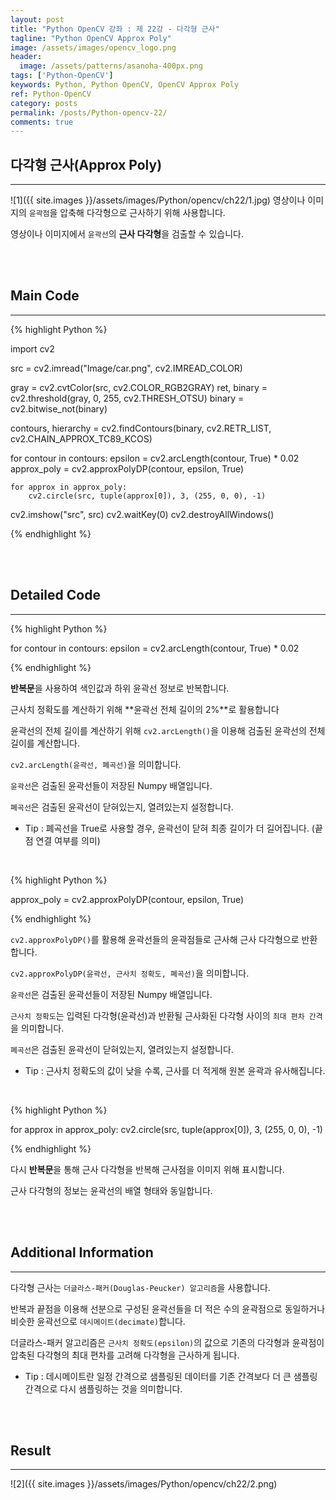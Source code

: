 ```yaml
---
layout: post
title: "Python OpenCV 강좌 : 제 22강 - 다각형 근사"
tagline: "Python OpenCV Approx Poly"
image: /assets/images/opencv_logo.png
header:
  image: /assets/patterns/asanoha-400px.png
tags: ['Python-OpenCV']
keywords: Python, Python OpenCV, OpenCV Approx Poly
ref: Python-OpenCV
category: posts
permalink: /posts/Python-opencv-22/
comments: true
---
```


## 다각형 근사(Approx Poly) ##
----------

![1]({{ site.images }}/assets/images/Python/opencv/ch22/1.jpg)
영상이나 이미지의 `윤곽점`을 압축해 다각형으로 근사하기 위해 사용합니다.

영상이나 이미지에서 `윤곽선`의 **근사 다각형**을 검출할 수 있습니다.

<br>
<br>

## Main Code ##
----------

{% highlight Python %}

import cv2

src = cv2.imread("Image/car.png", cv2.IMREAD_COLOR)

gray = cv2.cvtColor(src, cv2.COLOR_RGB2GRAY)
ret, binary = cv2.threshold(gray, 0, 255, cv2.THRESH_OTSU)
binary = cv2.bitwise_not(binary)

contours, hierarchy = cv2.findContours(binary, cv2.RETR_LIST, cv2.CHAIN_APPROX_TC89_KCOS)

for contour in contours:
    epsilon = cv2.arcLength(contour, True) * 0.02
    approx_poly = cv2.approxPolyDP(contour, epsilon, True)

    for approx in approx_poly:
        cv2.circle(src, tuple(approx[0]), 3, (255, 0, 0), -1)

cv2.imshow("src", src)
cv2.waitKey(0)
cv2.destroyAllWindows()

{% endhighlight %}

<br>
<br>

## Detailed Code ##
----------

{% highlight Python %}

for contour in contours:
    epsilon = cv2.arcLength(contour, True) * 0.02

{% endhighlight %}

**반복문**을 사용하여 색인값과 하위 윤곽선 정보로 반복합니다.

근사치 정확도를 계산하기 위해 **윤곽선 전체 길이의 2%**로 활용합니다

윤곽선의 전체 길이를 계산하기 위해 `cv2.arcLength()`을 이용해 검출된 윤곽선의 전체 길이를 계산합니다.

`cv2.arcLength(윤곽선, 폐곡선)`을 의미합니다.

`윤곽선`은 검출된 윤곽선들이 저장된 Numpy 배열입니다.

`폐곡선`은 검출된 윤곽선이 닫혀있는지, 열려있는지 설정합니다.

* Tip : 폐곡선을 True로 사용할 경우, 윤곽선이 닫혀 최종 길이가 더 길어집니다. (끝점 연결 여부를 의미)

<br>

{% highlight Python %}

approx_poly = cv2.approxPolyDP(contour, epsilon, True)

{% endhighlight %}

`cv2.approxPolyDP()`를 활용해 윤곽선들의 윤곽점들로 근사해 근사 다각형으로 반환합니다.

`cv2.approxPolyDP(윤곽선, 근사치 정확도, 폐곡선)`을 의미합니다.

`윤곽선`은 검출된 윤곽선들이 저장된 Numpy 배열입니다.

`근사치 정확도`는 입력된 다각형(윤곽선)과 반환될 근사화된 다각형 사이의 `최대 편차 간격`을 의미합니다.

`폐곡선`은 검출된 윤곽선이 닫혀있는지, 열려있는지 설정합니다.

* Tip : 근사치 정확도의 값이 낮을 수록, 근사를 더 적게해 원본 윤곽과 유사해집니다.

<br>

{% highlight Python %}

for approx in approx_poly:
    cv2.circle(src, tuple(approx[0]), 3, (255, 0, 0), -1)

{% endhighlight %}

다시 **반복문**을 통해 근사 다각형을 반복해 근사점을 이미지 위해 표시합니다.

근사 다각형의 정보는 윤곽선의 배열 형태와 동일합니다.

<br>
<br>

## Additional Information ##
----------

다각형 근사는 `더글라스-패커(Douglas-Peucker) 알고리즘`을 사용합니다.

반복과 끝점을 이용해 선분으로 구성된 윤곽선들을 더 적은 수의 윤곽점으로 동일하거나 비슷한 윤곽선으로 `데시메이트(decimate)`합니다.

더글라스-패커 알고리즘은 `근사치 정확도(epsilon)`의 값으로 기존의 다각형과 윤곽점이 압축된 다각형의 최대 편차를 고려해 다각형을 근사하게 됩니다. 

* Tip : 데시메이트란 일정 간격으로 샘플링된 데이터를 기존 간격보다 더 큰 샘플링 간격으로 다시 샘플링하는 것을 의미합니다.

<br>
<br>

## Result ##
----------

![2]({{ site.images }}/assets/images/Python/opencv/ch22/2.png)
